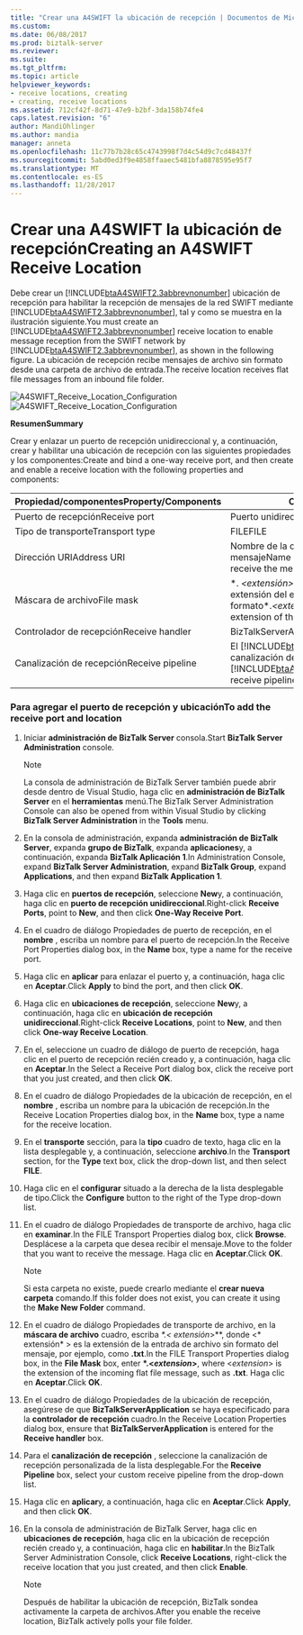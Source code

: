 ```yaml
---
title: "Crear una A4SWIFT la ubicación de recepción | Documentos de Microsoft"
ms.custom: 
ms.date: 06/08/2017
ms.prod: biztalk-server
ms.reviewer: 
ms.suite: 
ms.tgt_pltfrm: 
ms.topic: article
helpviewer_keywords:
- receive locations, creating
- creating, receive locations
ms.assetid: 712cf42f-8d71-47e9-b2bf-3da158b74fe4
caps.latest.revision: "6"
author: MandiOhlinger
ms.author: mandia
manager: anneta
ms.openlocfilehash: 11c77b7b28c65c4743998f7d4c54d9c7cd48437f
ms.sourcegitcommit: 5abd0ed3f9e4858ffaaec5481bfa8878595e95f7
ms.translationtype: MT
ms.contentlocale: es-ES
ms.lasthandoff: 11/28/2017
---
```

# <a name="creating-an-a4swift-receive-location"></a><span data-ttu-id="fb8bd-102">Crear una A4SWIFT la ubicación de recepción</span><span class="sxs-lookup"><span data-stu-id="fb8bd-102">Creating an A4SWIFT Receive Location</span></span>
<span data-ttu-id="fb8bd-103">Debe crear un [!INCLUDE[btaA4SWIFT2.3abbrevnonumber](../../includes/btaa4swift2-3abbrevnonumber-md.md)] ubicación de recepción para habilitar la recepción de mensajes de la red SWIFT mediante [!INCLUDE[btaA4SWIFT2.3abbrevnonumber](../../includes/btaa4swift2-3abbrevnonumber-md.md)], tal y como se muestra en la ilustración siguiente.</span><span class="sxs-lookup"><span data-stu-id="fb8bd-103">You must create an [!INCLUDE[btaA4SWIFT2.3abbrevnonumber](../../includes/btaa4swift2-3abbrevnonumber-md.md)] receive location to enable message reception from the SWIFT network by [!INCLUDE[btaA4SWIFT2.3abbrevnonumber](../../includes/btaa4swift2-3abbrevnonumber-md.md)], as shown in the following figure.</span></span> <span data-ttu-id="fb8bd-104">La ubicación de recepción recibe mensajes de archivo sin formato desde una carpeta de archivo de entrada.</span><span class="sxs-lookup"><span data-stu-id="fb8bd-104">The receive location receives flat file messages from an inbound file folder.</span></span>  
  
 <span data-ttu-id="fb8bd-105">![](../../adapters-and-accelerators/accelerator-swift/media/a4swift-receive-location-configuration.gif "A4SWIFT_Receive_Location_Configuration")</span><span class="sxs-lookup"><span data-stu-id="fb8bd-105">![](../../adapters-and-accelerators/accelerator-swift/media/a4swift-receive-location-configuration.gif "A4SWIFT_Receive_Location_Configuration")</span></span>  
  
 <span data-ttu-id="fb8bd-106">**Resumen**</span><span class="sxs-lookup"><span data-stu-id="fb8bd-106">**Summary**</span></span>  
  
 <span data-ttu-id="fb8bd-107">Crear y enlazar un puerto de recepción unidireccional y, a continuación, crear y habilitar una ubicación de recepción con las siguientes propiedades y los componentes:</span><span class="sxs-lookup"><span data-stu-id="fb8bd-107">Create and bind a one-way receive port, and then create and enable a receive location with the following properties and components:</span></span>  
  
|<span data-ttu-id="fb8bd-108">Propiedad/componentes</span><span class="sxs-lookup"><span data-stu-id="fb8bd-108">Property/Components</span></span>|<span data-ttu-id="fb8bd-109">Configuración</span><span class="sxs-lookup"><span data-stu-id="fb8bd-109">Setting</span></span>|  
|--------------------------|-------------|  
|<span data-ttu-id="fb8bd-110">Puerto de recepción</span><span class="sxs-lookup"><span data-stu-id="fb8bd-110">Receive port</span></span>|<span data-ttu-id="fb8bd-111">Puerto unidireccional</span><span class="sxs-lookup"><span data-stu-id="fb8bd-111">One-way port</span></span>|  
|<span data-ttu-id="fb8bd-112">Tipo de transporte</span><span class="sxs-lookup"><span data-stu-id="fb8bd-112">Transport type</span></span>|<span data-ttu-id="fb8bd-113">FILE</span><span class="sxs-lookup"><span data-stu-id="fb8bd-113">FILE</span></span>|  
|<span data-ttu-id="fb8bd-114">Dirección URI</span><span class="sxs-lookup"><span data-stu-id="fb8bd-114">Address URI</span></span>|<span data-ttu-id="fb8bd-115">Nombre de la carpeta que desea recibir el mensaje</span><span class="sxs-lookup"><span data-stu-id="fb8bd-115">Name of the folder that you want to receive the message</span></span>|  
|<span data-ttu-id="fb8bd-116">Máscara de archivo</span><span class="sxs-lookup"><span data-stu-id="fb8bd-116">File mask</span></span>|<span data-ttu-id="fb8bd-117">\*.  *\<extensión\>*, donde \< *extensión* \> es la extensión del entrante mensaje de archivo sin formato</span><span class="sxs-lookup"><span data-stu-id="fb8bd-117">\*.*\<extension\>*, where \<*extension*\> is the extension of the incoming flat file message</span></span>|  
|<span data-ttu-id="fb8bd-118">Controlador de recepción</span><span class="sxs-lookup"><span data-stu-id="fb8bd-118">Receive handler</span></span>|<span data-ttu-id="fb8bd-119">BizTalkServerApplication</span><span class="sxs-lookup"><span data-stu-id="fb8bd-119">BizTalkServerApplication</span></span>|  
|<span data-ttu-id="fb8bd-120">Canalización de recepción</span><span class="sxs-lookup"><span data-stu-id="fb8bd-120">Receive pipeline</span></span>|<span data-ttu-id="fb8bd-121">El [!INCLUDE[btaA4SWIFT2.3abbrevnonumber](../../includes/btaa4swift2-3abbrevnonumber-md.md)] canalización de recepción que ha creado</span><span class="sxs-lookup"><span data-stu-id="fb8bd-121">The [!INCLUDE[btaA4SWIFT2.3abbrevnonumber](../../includes/btaa4swift2-3abbrevnonumber-md.md)] receive pipeline that you created</span></span>|  
  
### <a name="to-add-the-receive-port-and-location"></a><span data-ttu-id="fb8bd-122">Para agregar el puerto de recepción y ubicación</span><span class="sxs-lookup"><span data-stu-id="fb8bd-122">To add the receive port and location</span></span>  
  
1.  <span data-ttu-id="fb8bd-123">Iniciar **administración de BizTalk Server** consola.</span><span class="sxs-lookup"><span data-stu-id="fb8bd-123">Start **BizTalk Server Administration** console.</span></span>  
  
    > [!NOTE]
    >  <span data-ttu-id="fb8bd-124">La consola de administración de BizTalk Server también puede abrir desde dentro de Visual Studio, haga clic en **administración de BizTalk Server** en el **herramientas** menú.</span><span class="sxs-lookup"><span data-stu-id="fb8bd-124">The BizTalk Server Administration Console can also be opened from within Visual Studio by clicking **BizTalk Server Administration** in the **Tools** menu.</span></span>  
  
2.  <span data-ttu-id="fb8bd-125">En la consola de administración, expanda **administración de BizTalk Server**, expanda **grupo de BizTalk**, expanda **aplicaciones**y, a continuación, expanda **BizTalk Aplicación 1**.</span><span class="sxs-lookup"><span data-stu-id="fb8bd-125">In Administration Console, expand **BizTalk Server Administration**, expand **BizTalk Group**, expand **Applications**, and then expand **BizTalk Application 1**.</span></span>  
  
3.  <span data-ttu-id="fb8bd-126">Haga clic en **puertos de recepción**, seleccione **New**y, a continuación, haga clic en **puerto de recepción unidireccional**.</span><span class="sxs-lookup"><span data-stu-id="fb8bd-126">Right-click **Receive Ports**, point to **New**, and then click **One-Way Receive Port**.</span></span>  
  
4.  <span data-ttu-id="fb8bd-127">En el cuadro de diálogo Propiedades de puerto de recepción, en el **nombre** , escriba un nombre para el puerto de recepción.</span><span class="sxs-lookup"><span data-stu-id="fb8bd-127">In the Receive Port Properties dialog box, in the **Name** box, type a name for the receive port.</span></span>  
  
5.  <span data-ttu-id="fb8bd-128">Haga clic en **aplicar** para enlazar el puerto y, a continuación, haga clic en **Aceptar**.</span><span class="sxs-lookup"><span data-stu-id="fb8bd-128">Click **Apply** to bind the port, and then click **OK**.</span></span>  
  
6.  <span data-ttu-id="fb8bd-129">Haga clic en **ubicaciones de recepción**, seleccione **New**y, a continuación, haga clic en **ubicación de recepción unidireccional**.</span><span class="sxs-lookup"><span data-stu-id="fb8bd-129">Right-click **Receive Locations**, point to **New**, and then click **One-way Receive Location**.</span></span>  
  
7.  <span data-ttu-id="fb8bd-130">En el, seleccione un cuadro de diálogo de puerto de recepción, haga clic en el puerto de recepción recién creado y, a continuación, haga clic en **Aceptar**.</span><span class="sxs-lookup"><span data-stu-id="fb8bd-130">In the Select a Receive Port dialog box, click the receive port that you just created, and then click **OK**.</span></span>  
  
8.  <span data-ttu-id="fb8bd-131">En el cuadro de diálogo Propiedades de la ubicación de recepción, en el **nombre** , escriba un nombre para la ubicación de recepción.</span><span class="sxs-lookup"><span data-stu-id="fb8bd-131">In the Receive Location Properties dialog box, in the **Name** box, type a name for the receive location.</span></span>  
  
9. <span data-ttu-id="fb8bd-132">En el **transporte** sección, para la **tipo** cuadro de texto, haga clic en la lista desplegable y, a continuación, seleccione **archivo**.</span><span class="sxs-lookup"><span data-stu-id="fb8bd-132">In the **Transport** section, for the **Type** text box, click the drop-down list, and then select **FILE**.</span></span>  
  
10. <span data-ttu-id="fb8bd-133">Haga clic en el **configurar** situado a la derecha de la lista desplegable de tipo.</span><span class="sxs-lookup"><span data-stu-id="fb8bd-133">Click the **Configure** button to the right of the Type drop-down list.</span></span>  
  
11. <span data-ttu-id="fb8bd-134">En el cuadro de diálogo Propiedades de transporte de archivo, haga clic en **examinar**.</span><span class="sxs-lookup"><span data-stu-id="fb8bd-134">In the FILE Transport Properties dialog box, click **Browse**.</span></span> <span data-ttu-id="fb8bd-135">Desplácese a la carpeta que desea recibir el mensaje.</span><span class="sxs-lookup"><span data-stu-id="fb8bd-135">Move to the folder that you want to receive the message.</span></span> <span data-ttu-id="fb8bd-136">Haga clic en **Aceptar**.</span><span class="sxs-lookup"><span data-stu-id="fb8bd-136">Click **OK**.</span></span>  
  
    > [!NOTE]
    >  <span data-ttu-id="fb8bd-137">Si esta carpeta no existe, puede crearlo mediante el **crear nueva carpeta** comando.</span><span class="sxs-lookup"><span data-stu-id="fb8bd-137">If this folder does not exist, you can create it using the **Make New Folder** command.</span></span>  
  
12. <span data-ttu-id="fb8bd-138">En el cuadro de diálogo Propiedades de transporte de archivo, en la **máscara de archivo** cuadro, escriba  **\*.\<* extensión*\>**, donde \<* extensión* \> es la extensión de la entrada de archivo sin formato del mensaje, por ejemplo, como **.txt**.</span><span class="sxs-lookup"><span data-stu-id="fb8bd-138">In the FILE Transport Properties dialog box, in the **File Mask** box, enter **\*.\<*extension*\>**, where \<*extension*\> is the extension of the incoming flat file message, such as **.txt**.</span></span> <span data-ttu-id="fb8bd-139">Haga clic en **Aceptar**.</span><span class="sxs-lookup"><span data-stu-id="fb8bd-139">Click **OK**.</span></span>  
  
13. <span data-ttu-id="fb8bd-140">En el cuadro de diálogo Propiedades de la ubicación de recepción, asegúrese de que **BizTalkServerApplication** se haya especificado para la **controlador de recepción** cuadro.</span><span class="sxs-lookup"><span data-stu-id="fb8bd-140">In the Receive Location Properties dialog box, ensure that **BizTalkServerApplication** is entered for the **Receive handler** box.</span></span>  
  
14. <span data-ttu-id="fb8bd-141">Para el **canalización de recepción** , seleccione la canalización de recepción personalizada de la lista desplegable.</span><span class="sxs-lookup"><span data-stu-id="fb8bd-141">For the **Receive Pipeline** box, select your custom receive pipeline from the drop-down list.</span></span>  
  
15. <span data-ttu-id="fb8bd-142">Haga clic en **aplicar**y, a continuación, haga clic en **Aceptar**.</span><span class="sxs-lookup"><span data-stu-id="fb8bd-142">Click **Apply**, and then click **OK**.</span></span>  
  
16. <span data-ttu-id="fb8bd-143">En la consola de administración de BizTalk Server, haga clic en **ubicaciones de recepción**, haga clic en la ubicación de recepción recién creado y, a continuación, haga clic en **habilitar**.</span><span class="sxs-lookup"><span data-stu-id="fb8bd-143">In the BizTalk Server Administration Console, click **Receive Locations**, right-click the receive location that you just created, and then click **Enable**.</span></span>  
  
    > [!NOTE]
    >  <span data-ttu-id="fb8bd-144">Después de habilitar la ubicación de recepción, BizTalk sondea activamente la carpeta de archivos.</span><span class="sxs-lookup"><span data-stu-id="fb8bd-144">After you enable the receive location, BizTalk actively polls your file folder.</span></span>